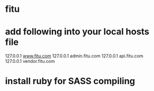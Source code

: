 ﻿# fitu


# add following into your local hosts file
127.0.0.1 www.fitu.com
127.0.0.1 admin.fitu.com
127.0.0.1 api.fitu.com
127.0.0.1 vendor.fitu.com

# install ruby for SASS compiling

